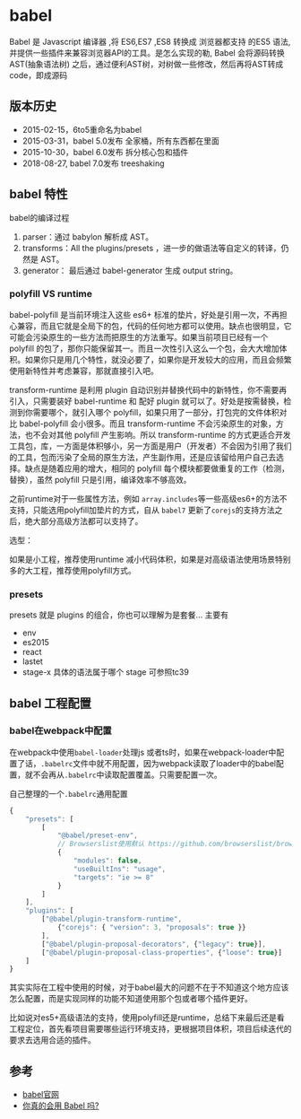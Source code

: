 
# babel

Babel 是 Javascript 编译器 ,将 ES6,ES7 ,ES8 转换成 浏览器都支持 的ES5 语法,并提供一些插件来兼容浏览器API的工具。是怎么实现的勒, Babel 会将源码转换 AST(抽象语法树) 之后，通过便利AST树，对树做一些修改，然后再将AST转成code，即成源码


## 版本历史

- 2015-02-15，6to5重命名为babel
- 2015-03-31，babel 5.0发布 全家桶，所有东西都在里面
- 2015-10-30，babel 6.0发布  拆分核心包和插件
- 2018-08-27, babel 7.0发布 treeshaking


## babel 特性

babel的编译过程

1. parser：通过 babylon 解析成 AST。
2. transforms：All the plugins/presets ，进一步的做语法等自定义的转译，仍然是 AST。
3. generator： 最后通过 babel-generator 生成  output string。


### polyfill VS runtime

babel-polyfill 是当前环境注入这些 es6+ 标准的垫片，好处是引用一次，不再担心兼容，而且它就是全局下的包，代码的任何地方都可以使用。缺点也很明显，它可能会污染原生的一些方法而把原生的方法重写。如果当前项目已经有一个 polyfill 的包了，那你只能保留其一。而且一次性引入这么一个包，会大大增加体积。如果你只是用几个特性，就没必要了，如果你是开发较大的应用，而且会频繁使用新特性并考虑兼容，那就直接引入吧。

transform-runtime 是利用 plugin 自动识别并替换代码中的新特性，你不需要再引入，只需要装好 babel-runtime 和 配好 plugin 就可以了。好处是按需替换，检测到你需要哪个，就引入哪个 polyfill，如果只用了一部分，打包完的文件体积对比 babel-polyfill 会小很多。而且 transform-runtime 不会污染原生的对象，方法，也不会对其他 polyfill 产生影响。所以 transform-runtime 的方式更适合开发工具包，库，一方面是体积够小，另一方面是用户（开发者）不会因为引用了我们的工具，包而污染了全局的原生方法，产生副作用，还是应该留给用户自己去选择。缺点是随着应用的增大，相同的 polyfill 每个模块都要做重复的工作（检测，替换），虽然 polyfill 只是引用，编译效率不够高效。

之前runtime对于一些属性方法，例如 `array.includes`等一些高级es6+的方法不支持，只能选用polyfill加垫片的方式，自从 `babel7` 更新了`corejs`的支持方法之后，绝大部分高级方法都可以支持了。

选型：

如果是小工程，推荐使用runtime 减小代码体积，如果是对高级语法使用场景特别多的大工程，推荐使用polyfill方式。

### presets
presets 就是 plugins 的组合，你也可以理解为是套餐... 主要有
- env
- es2015
- react
- lastet
- stage-x 具体的语法属于哪个 stage 可参照tc39

## babel 工程配置

### babel在webpack中配置

在webpack中使用`babel-loader`处理js 或者ts时，如果在webpack-loader中配置了话，`.babelrc`文件中就不用配置，因为webpack读取了loader中的babel配置，就不会再从`.babelrc`中读取配置覆盖。只需要配置一次。

自己整理的一个`.babelrc`通用配置
```js
{
    "presets": [
        [
            "@babel/preset-env",
            // Browserslist使用默认 https://github.com/browserslist/browserslist#queries
            {
                "modules": false,
                "useBuiltIns": "usage",
                "targets": "ie >= 8"
            }
        ]
    ],
    "plugins": [
        ["@babel/plugin-transform-runtime",                                     // 支持ES6+ 等以上高级方法，例如array.includes
            {"corejs": { "version": 3, "proposals": true }}
        ],
        ["@babel/plugin-proposal-decorators", {"legacy": true}],                // 支持类装饰器
        ["@babel/plugin-proposal-class-properties", {"loose": true}]            // 支持class类的写法
    ]
}
```

其实实际在工程中使用的时候，对于babel最大的问题不在于不知道这个地方应该怎么配置，而是实现同样的功能不知道使用那个包或者哪个插件更好。

比如说对es5+高级语法的支持，使用polyfill还是runtime，总结下来最后还是看工程定位，首先看项目需要哪些运行环境支持，更根据项目体积，项目后续迭代的要求去选用合适的插件。

## 参考
- [babel官网](https://babeljs.io/docs/en/)
- [你真的会用 Babel 吗?](https://juejin.im/post/59b9ffa8f265da06710d8e89)